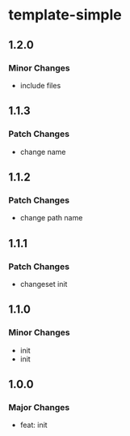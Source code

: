 # template-simple

## 1.2.0

### Minor Changes

- include files

## 1.1.3

### Patch Changes

- change name

## 1.1.2

### Patch Changes

- change path name

## 1.1.1

### Patch Changes

- changeset init

## 1.1.0

### Minor Changes

- init
- init

## 1.0.0

### Major Changes

- feat: init
